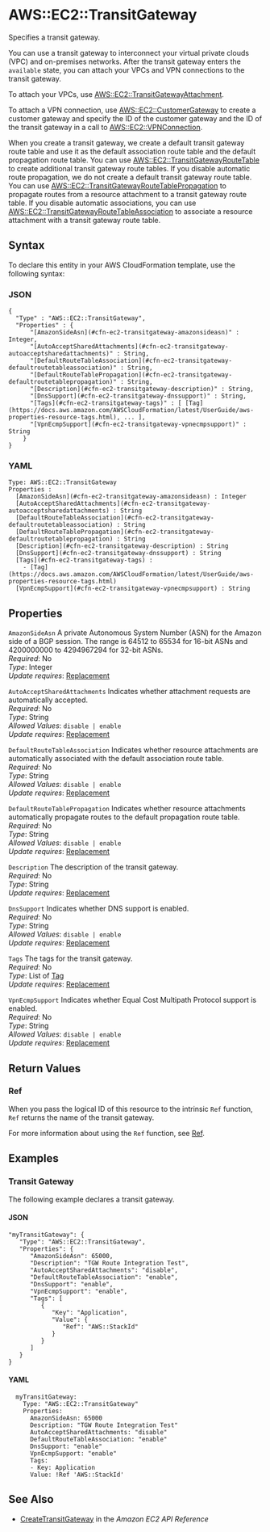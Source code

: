 # AWS::EC2::TransitGateway<a name="aws-resource-ec2-transitgateway"></a>

Specifies a transit gateway\.

You can use a transit gateway to interconnect your virtual private clouds \(VPC\) and on\-premises networks\. After the transit gateway enters the `available` state, you can attach your VPCs and VPN connections to the transit gateway\.

To attach your VPCs, use [AWS::EC2::TransitGatewayAttachment](https://docs.aws.amazon.com/AWSCloudFormation/latest/UserGuide/aws-resource-ec2-transitgatewayattachment.html)\.

To attach a VPN connection, use [AWS::EC2::CustomerGateway](https://docs.aws.amazon.com/AWSCloudFormation/latest/UserGuide/aws-resource-ec2-customer-gateway.html) to create a customer gateway and specify the ID of the customer gateway and the ID of the transit gateway in a call to [AWS::EC2::VPNConnection](https://docs.aws.amazon.com/AWSCloudFormation/latest/UserGuide/aws-resource-ec2-vpn-connection.html)\.

When you create a transit gateway, we create a default transit gateway route table and use it as the default association route table and the default propagation route table\. You can use [AWS::EC2::TransitGatewayRouteTable](https://docs.aws.amazon.com/AWSCloudFormation/latest/UserGuide/aws-resource-ec2-transitgatewayroutetable.html) to create additional transit gateway route tables\. If you disable automatic route propagation, we do not create a default transit gateway route table\. You can use [AWS::EC2::TransitGatewayRouteTablePropagation](https://docs.aws.amazon.com/AWSCloudFormation/latest/UserGuide/aws-resource-ec2-transitgatewayroutetablepropagation.html) to propagate routes from a resource attachment to a transit gateway route table\. If you disable automatic associations, you can use [AWS::EC2::TransitGatewayRouteTableAssociation](https://docs.aws.amazon.com/AWSCloudFormation/latest/UserGuide/aws-resource-ec2-transitgatewayroutetableassociation.html) to associate a resource attachment with a transit gateway route table\.

## Syntax<a name="aws-resource-ec2-transitgateway-syntax"></a>

To declare this entity in your AWS CloudFormation template, use the following syntax:

### JSON<a name="aws-resource-ec2-transitgateway-syntax.json"></a>

```
{
  "Type" : "AWS::EC2::TransitGateway",
  "Properties" : {
      "[AmazonSideAsn](#cfn-ec2-transitgateway-amazonsideasn)" : Integer,
      "[AutoAcceptSharedAttachments](#cfn-ec2-transitgateway-autoacceptsharedattachments)" : String,
      "[DefaultRouteTableAssociation](#cfn-ec2-transitgateway-defaultroutetableassociation)" : String,
      "[DefaultRouteTablePropagation](#cfn-ec2-transitgateway-defaultroutetablepropagation)" : String,
      "[Description](#cfn-ec2-transitgateway-description)" : String,
      "[DnsSupport](#cfn-ec2-transitgateway-dnssupport)" : String,
      "[Tags](#cfn-ec2-transitgateway-tags)" : [ [Tag](https://docs.aws.amazon.com/AWSCloudFormation/latest/UserGuide/aws-properties-resource-tags.html), ... ],
      "[VpnEcmpSupport](#cfn-ec2-transitgateway-vpnecmpsupport)" : String
    }
}
```

### YAML<a name="aws-resource-ec2-transitgateway-syntax.yaml"></a>

```
Type: AWS::EC2::TransitGateway
Properties : 
﻿  [AmazonSideAsn](#cfn-ec2-transitgateway-amazonsideasn) : Integer
﻿  [AutoAcceptSharedAttachments](#cfn-ec2-transitgateway-autoacceptsharedattachments) : String
﻿  [DefaultRouteTableAssociation](#cfn-ec2-transitgateway-defaultroutetableassociation) : String
﻿  [DefaultRouteTablePropagation](#cfn-ec2-transitgateway-defaultroutetablepropagation) : String
﻿  [Description](#cfn-ec2-transitgateway-description) : String
﻿  [DnsSupport](#cfn-ec2-transitgateway-dnssupport) : String
﻿  [Tags](#cfn-ec2-transitgateway-tags) : 
    - [Tag](https://docs.aws.amazon.com/AWSCloudFormation/latest/UserGuide/aws-properties-resource-tags.html)
﻿  [VpnEcmpSupport](#cfn-ec2-transitgateway-vpnecmpsupport) : String
```

## Properties<a name="aws-resource-ec2-transitgateway-properties"></a>

`AmazonSideAsn`  <a name="cfn-ec2-transitgateway-amazonsideasn"></a>
A private Autonomous System Number \(ASN\) for the Amazon side of a BGP session\. The range is 64512 to 65534 for 16\-bit ASNs and 4200000000 to 4294967294 for 32\-bit ASNs\.  
*Required*: No  
*Type*: Integer  
*Update requires*: [Replacement](https://docs.aws.amazon.com/AWSCloudFormation/latest/UserGuide/using-cfn-updating-stacks-update-behaviors.html#update-replacement)

`AutoAcceptSharedAttachments`  <a name="cfn-ec2-transitgateway-autoacceptsharedattachments"></a>
Indicates whether attachment requests are automatically accepted\.  
*Required*: No  
*Type*: String  
*Allowed Values*: `disable | enable`  
*Update requires*: [Replacement](https://docs.aws.amazon.com/AWSCloudFormation/latest/UserGuide/using-cfn-updating-stacks-update-behaviors.html#update-replacement)

`DefaultRouteTableAssociation`  <a name="cfn-ec2-transitgateway-defaultroutetableassociation"></a>
Indicates whether resource attachments are automatically associated with the default association route table\.  
*Required*: No  
*Type*: String  
*Allowed Values*: `disable | enable`  
*Update requires*: [Replacement](https://docs.aws.amazon.com/AWSCloudFormation/latest/UserGuide/using-cfn-updating-stacks-update-behaviors.html#update-replacement)

`DefaultRouteTablePropagation`  <a name="cfn-ec2-transitgateway-defaultroutetablepropagation"></a>
Indicates whether resource attachments automatically propagate routes to the default propagation route table\.  
*Required*: No  
*Type*: String  
*Allowed Values*: `disable | enable`  
*Update requires*: [Replacement](https://docs.aws.amazon.com/AWSCloudFormation/latest/UserGuide/using-cfn-updating-stacks-update-behaviors.html#update-replacement)

`Description`  <a name="cfn-ec2-transitgateway-description"></a>
The description of the transit gateway\.  
*Required*: No  
*Type*: String  
*Update requires*: [Replacement](https://docs.aws.amazon.com/AWSCloudFormation/latest/UserGuide/using-cfn-updating-stacks-update-behaviors.html#update-replacement)

`DnsSupport`  <a name="cfn-ec2-transitgateway-dnssupport"></a>
Indicates whether DNS support is enabled\.  
*Required*: No  
*Type*: String  
*Allowed Values*: `disable | enable`  
*Update requires*: [Replacement](https://docs.aws.amazon.com/AWSCloudFormation/latest/UserGuide/using-cfn-updating-stacks-update-behaviors.html#update-replacement)

`Tags`  <a name="cfn-ec2-transitgateway-tags"></a>
The tags for the transit gateway\.  
*Required*: No  
*Type*: List of [Tag](https://docs.aws.amazon.com/AWSCloudFormation/latest/UserGuide/aws-properties-resource-tags.html)  
*Update requires*: [Replacement](https://docs.aws.amazon.com/AWSCloudFormation/latest/UserGuide/using-cfn-updating-stacks-update-behaviors.html#update-replacement)

`VpnEcmpSupport`  <a name="cfn-ec2-transitgateway-vpnecmpsupport"></a>
Indicates whether Equal Cost Multipath Protocol support is enabled\.  
*Required*: No  
*Type*: String  
*Allowed Values*: `disable | enable`  
*Update requires*: [Replacement](https://docs.aws.amazon.com/AWSCloudFormation/latest/UserGuide/using-cfn-updating-stacks-update-behaviors.html#update-replacement)

## Return Values<a name="aws-resource-ec2-transitgateway-return-values"></a>

### Ref<a name="aws-resource-ec2-transitgateway-return-values-ref"></a>

When you pass the logical ID of this resource to the intrinsic `Ref` function, `Ref` returns the name of the transit gateway\.

For more information about using the `Ref` function, see [Ref](https://docs.aws.amazon.com/AWSCloudFormation/latest/UserGuide/intrinsic-function-reference-ref.html)\.

## Examples<a name="aws-resource-ec2-transitgateway--examples"></a>

### Transit Gateway<a name="aws-resource-ec2-transitgateway--examples--Transit_Gateway"></a>

The following example declares a transit gateway\.

#### JSON<a name="aws-resource-ec2-transitgateway--examples--Transit_Gateway--json"></a>

```
"myTransitGateway": {
   "Type": "AWS::EC2::TransitGateway",
   "Properties": {
      "AmazonSideAsn": 65000,
      "Description": "TGW Route Integration Test",
      "AutoAcceptSharedAttachments": "disable",
      "DefaultRouteTableAssociation": "enable",
      "DnsSupport": "enable",
      "VpnEcmpSupport": "enable",
      "Tags": [
         {
            "Key": "Application",
            "Value": {
               "Ref": "AWS::StackId"
            }
         }
      ]
   }
}
```

#### YAML<a name="aws-resource-ec2-transitgateway--examples--Transit_Gateway--yaml"></a>

```
  myTransitGateway:
    Type: "AWS::EC2::TransitGateway"
    Properties:
      AmazonSideAsn: 65000
      Description: "TGW Route Integration Test"
      AutoAcceptSharedAttachments: "disable"
      DefaultRouteTableAssociation: "enable"
      DnsSupport: "enable"
      VpnEcmpSupport: "enable"
      Tags:
      - Key: Application
      Value: !Ref 'AWS::StackId'
```

## See Also<a name="aws-resource-ec2-transitgateway--seealso"></a>
+  [CreateTransitGateway](https://docs.aws.amazon.com/AWSEC2/latest/APIReference/API_CreateTransitGateway.html) in the *Amazon EC2 API Reference*